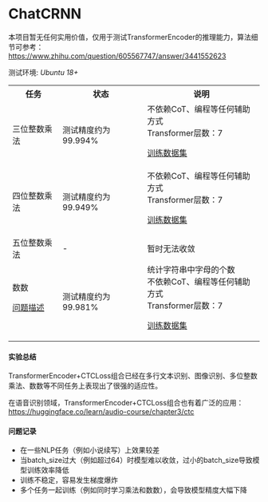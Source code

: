 # ChatCRNN

本项目暂无任何实用价值，仅用于测试TransformerEncoder的推理能力，算法细节可参考：<br>
https://www.zhihu.com/question/605567747/answer/3441552623

测试环境: *Ubuntu 18+*

<table>
<tr><th>任务</th><th>状态</th><th>说明</th></tr>
<tr><td>三位整数乘法</td>

<td>
测试精度约为99.994%
</td>

<td>
不依赖CoT、编程等任何辅助方式<br>
Transformer层数：7<br>

[训练数据集](./dataset_m3.py)
<!-- [测试代码](https://github.com/myhub/tr/releases/download/2.8.1/ChatCRNN_m3.zip) -->

</td>

</tr>
<tr><td>四位整数乘法</td>


<td>
测试精度约为99.949%
</td>

<td>
不依赖CoT、编程等任何辅助方式<br>
Transformer层数：7<br>

[训练数据集](./dataset_m4.py)
<!-- [测试代码](https://github.com/myhub/tr/releases/download/2.8.1/ChatCRNN_m4.zip) -->

</td>

</tr>


<tr><td>五位整数乘法</td>

<td>
-
</td>

<td>
暂时无法收敛

</td>

</tr>

<tr><td>数数

[问题描述](https://www.zhihu.com/question/632647147/answer/3446033605)

</td>
<td>测试精度约为99.981%</td>
<td>
统计字符串中字母的个数<br>
不依赖CoT、编程等任何辅助方式<br>
Transformer层数：7<br>

[训练数据集](./dataset_count.py)
<!-- [测试代码](https://github.com/myhub/tr/releases/download/2.8.1/ChatCRNN_count.zip) -->

</td>

</tr>
</table>

#### 实验总结
TransformerEncoder+CTCLoss组合已经在多行文本识别、图像识别、多位整数乘法、数数等不同任务上表现出了很强的适应性。<br>

在语音识别领域，TransformerEncoder+CTCLoss组合也有着广泛的应用：
https://huggingface.co/learn/audio-course/chapter3/ctc

#### 问题记录
+ 在一些NLP任务（例如小说续写）上效果较差
+ 当batch_size过大（例如超过64）时模型难以收敛，过小的batch_size导致模型训练效率降低
+ 训练不稳定，容易发生梯度爆炸
+ 多个任务一起训练（例如同时学习乘法和数数），会导致模型精度大幅下降